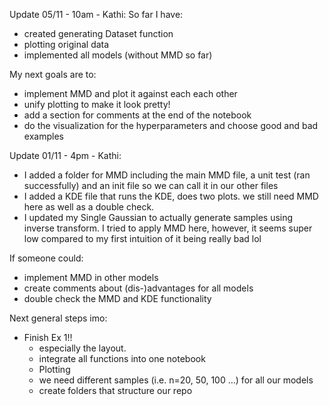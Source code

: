 Update 05/11 - 10am - Kathi:
So far I have:
- created generating Dataset function
- plotting original data 
- implemented all models (without MMD so far)

My next goals are to:
- implement MMD and plot it against each each other
- unify plotting to make it look pretty!
- add a section for comments at the end of the notebook
- do the visualization for the hyperparameters and choose good and bad examples


Update 01/11 - 4pm - Kathi:

- I added a folder for MMD including the main MMD file, a unit test (ran successfully) and an init file so we can call it in our other files
- I added a KDE file that runs the KDE, does two plots. we still need MMD here as well as a double check.
- I updated my Single Gaussian to actually generate samples using inverse transform. I tried to apply MMD here, however, it seems super low compared to my first intuition of it being really bad lol

If someone could:
- implement MMD in other models
- create comments about (dis-)advantages for all models
- double check the MMD and KDE functionality

Next general steps imo:
- Finish Ex 1!!
  - especially the layout.
  - integrate all functions into one notebook
  - Plotting
  - we need different samples (i.e. n=20, 50, 100 ...) for all our models
  - create folders that structure our repo 

